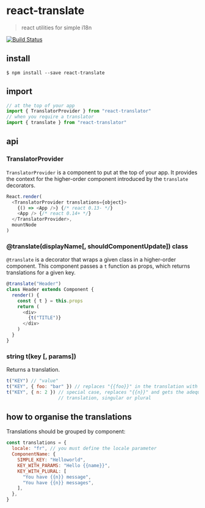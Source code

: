 # react-translate

> react utilities for simple i18n

[![Build Status](https://travis-ci.org/bloodyowl/react-translate.svg?branch=master)](https://travis-ci.org/bloodyowl/react-translate)

## install

```console
$ npm install --save react-translate
```

## import

```javascript
// at the top of your app
import { TranslatorProvider } from "react-translator"
// when you require a translator
import { translate } from "react-translator"
```

## api

### TranslatorProvider

`TranslatorProvider` is a component to put at the top of your app. It provides
the context for the higher-order component introduced by the `translate`
decorators.

```javascript
React.render(
  <TranslatorProvider translations={object}>
    {() => <App />} {/* react 0.13- */}
    <App /> {/* react 0.14+ */}
  </TranslatorProvider>,
  mountNode
)
```

### @translate(displayName[, shouldComponentUpdate]) class

`@translate` is a decorator that wraps a given class in a higher-order
component. This component passes a `t` function as props, which returns
translations for a given key.

```javascript
@translate("Header")
class Header extends Component {
  render() {
    const { t } = this.props
    return (
      <div>
        {t("TITLE")}
      </div>
    )
  }
}
```

### string t(key [, params])

Returns a translation.

```javascript
t("KEY") // "value"
t("KEY", { foo: "bar" }) // replaces "{{foo}}" in the translation with "bar"
t("KEY", { n: 2 }) // special case, replaces "{{n}}" and gets the adequate
                   // translation, singular or plural
```

## how to organise the translations

Translations should be grouped by component:

```js
const translations = {
  locale: "fr", // you must define the locale parameter
  ComponentName: {
    SIMPLE_KEY: "Helloworld",
    KEY_WITH_PARAMS: "Hello {{name}}",
    KEY_WITH_PLURAL: [
      "You have {{n}} message",
      "You have {{n}} messages",
    ],
  },
}
```
